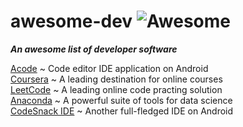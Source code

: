 # awesome-dev ![Awesome](https://cdn.rawgit.com/sindresorhus/awesome/d7305f38d29fed78fa85652e3a63e154dd8e8829/media/badge.svg)
***An awesome list of developer software***

[Acode](https://play.google.com/store/apps/details?id=com.foxdebug.acode) ~ Code editor IDE application on Android \
[Coursera](https://www.coursera.org/) ~ A leading destination for online courses \
[LeetCode](https://leetcode.com/) ~ A leading online code practing solution \
[Anaconda](https://www.anaconda.com/) ~ A powerful suite of tools for data science \
[CodeSnack IDE](https://play.google.com/store/apps/details?id=com.cloudcompilerapp) ~ Another full-fledged IDE on Android
